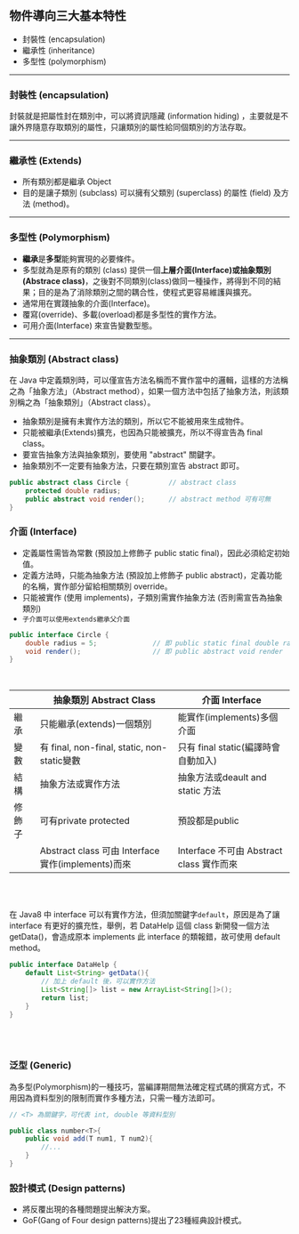 ## 物件導向三大基本特性
* 封裝性 (encapsulation)
* 繼承性 (inheritance)
* 多型性 (polymorphism)

<hr>

### 封裝性 (encapsulation)
封裝就是把屬性封在類別中，可以將資訊隱藏 (information hiding) ，主要就是不讓外界隨意存取類別的屬性，只讓類別的屬性給同個類別的方法存取。




<hr>


### 繼承性 (Extends)
* 所有類別都是繼承 Object
* 目的是讓子類別 (subclass) 可以擁有父類別 (superclass) 的屬性 (field) 及方法 (method)。

<hr>

### 多型性 (Polymorphism)
* **繼承**是**多型**能夠實現的必要條件。
* 多型就為是原有的類別 (class) 提供一個**上層介面(Interface)**或**抽象類別(Abstrace class)**，之後對不同類別(class)做同一種操作，將得到不同的結果；目的是為了消除類別之間的耦合性，使程式更容易維護與擴充。
* 通常用在實踐抽象的介面(Interface)。
* 覆寫(override)、多載(overload)都是多型性的實作方法。
* 可用介面(Interface) 來宣告變數型態。

<hr>

### 抽象類別 (Abstract class)
在 Java 中定義類別時，可以僅宣告方法名稱而不實作當中的邏輯，這樣的方法稱之為「抽象方法」（Abstract method），如果一個方法中包括了抽象方法，則該類別稱之為「抽象類別」（Abstract class）。

* 抽象類別是擁有未實作方法的類別，所以它不能被用來生成物件。
* 只能被繼承(Extends)擴充，也因為只能被擴充，所以不得宣告為 final class。
* 要宣告抽象方法與抽象類別，要使用 "abstract" 關鍵字。
* 抽象類別不一定要有抽象方法，只要在類別宣告 abstract 即可。
```java
public abstract class Circle {          // abstract class
    protected double radius;
    public abstract void render();      // abstract method 可有可無
}
```


### 介面 (Interface)
* 定義屬性需皆為常數 (預設加上修飾子 public static final)，因此必須給定初始值。
* 定義方法時，只能為抽象方法 (預設加上修飾子 public abstract)，定義功能的名稱，實作部分留給相關類別 override。
* 只能被實作 (使用 implements)，子類別需實作抽象方法 (否則需宣告為抽象類別)
* `子介面可以使用extends繼承父介面`
```java
public interface Circle {
    double radius = 5;              // 即 public static final double radius = 5
    void render();                  // 即 public abstract void render
}
```



<br>

||抽象類別 Abstract Class|介面 Interface|
|--|--|--|
|繼承|只能繼承(extends)一個類別|能實作(implements)多個介面|
|變數|有 final, non-final, static, non-static變數|只有 final static(編譯時會自動加入)|
|結構|抽象方法或實作方法|抽象方法或deault and static 方法|
|修飾子|可有private protected|預設都是public| 
||Abstract class 可由 Interface 實作(implements)而來|Interface 不可由 Abstract class 實作而來|


<br/>

<br/>

在 Java8 中 interface 可以有實作方法，但須加關鍵字`default`，原因是為了讓 interface 有更好的擴充性，舉例，若 DataHelp 這個 class 新開發一個方法 getData()，會造成原本 implements 此 interface 的類報錯，故可使用 default method。

```java
public interface DataHelp {
    default List<String> getData(){
        // 加上 default 後，可以實作方法
        List<String[]> list = new ArrayList<String[]>();
        return list;
    }
}
```

<br>


<br>


### 泛型 (Generic)
為多型(Polymorphism)的一種技巧，當編譯期間無法確定程式碼的撰寫方式，不用因為資料型別的限制而實作多種方法，只需一種方法即可。
```java
// <T> 為關鍵字，可代表 int, double 等資料型別

public class number<T>{
    public void add(T num1, T num2){
        //...
    }
}

```


### 設計模式 (Design patterns)
* 將反覆出現的各種問題提出解決方案。
* GoF(Gang of Four design patterns)提出了23種經典設計模式。